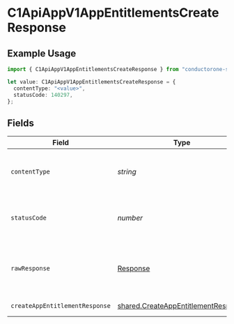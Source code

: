 # C1ApiAppV1AppEntitlementsCreateResponse

## Example Usage

```typescript
import { C1ApiAppV1AppEntitlementsCreateResponse } from "conductorone-sdk-typescript/sdk/models/operations";

let value: C1ApiAppV1AppEntitlementsCreateResponse = {
  contentType: "<value>",
  statusCode: 140297,
};
```

## Fields

| Field                                                                                             | Type                                                                                              | Required                                                                                          | Description                                                                                       |
| ------------------------------------------------------------------------------------------------- | ------------------------------------------------------------------------------------------------- | ------------------------------------------------------------------------------------------------- | ------------------------------------------------------------------------------------------------- |
| `contentType`                                                                                     | *string*                                                                                          | :heavy_check_mark:                                                                                | HTTP response content type for this operation                                                     |
| `statusCode`                                                                                      | *number*                                                                                          | :heavy_check_mark:                                                                                | HTTP response status code for this operation                                                      |
| `rawResponse`                                                                                     | [Response](https://developer.mozilla.org/en-US/docs/Web/API/Response)                             | :heavy_check_mark:                                                                                | Raw HTTP response; suitable for custom response parsing                                           |
| `createAppEntitlementResponse`                                                                    | [shared.CreateAppEntitlementResponse](../../../sdk/models/shared/createappentitlementresponse.md) | :heavy_minus_sign:                                                                                | Successful response                                                                               |